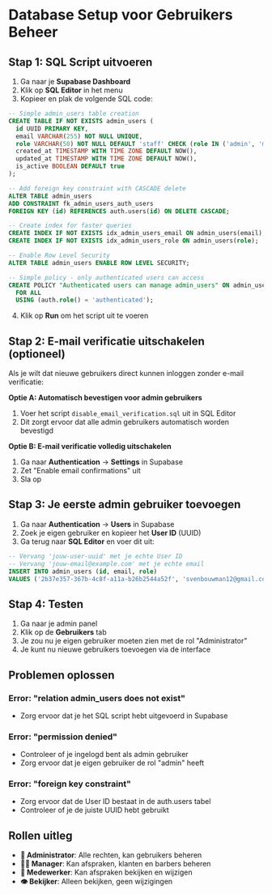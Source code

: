 # Database Setup voor Gebruikers Beheer

## Stap 1: SQL Script uitvoeren

1. Ga naar je **Supabase Dashboard**
2. Klik op **SQL Editor** in het menu
3. Kopieer en plak de volgende SQL code:

```sql
-- Simple admin_users table creation
CREATE TABLE IF NOT EXISTS admin_users (
  id UUID PRIMARY KEY,
  email VARCHAR(255) NOT NULL UNIQUE,
  role VARCHAR(50) NOT NULL DEFAULT 'staff' CHECK (role IN ('admin', 'manager', 'staff', 'viewer')),
  created_at TIMESTAMP WITH TIME ZONE DEFAULT NOW(),
  updated_at TIMESTAMP WITH TIME ZONE DEFAULT NOW(),
  is_active BOOLEAN DEFAULT true
);

-- Add foreign key constraint with CASCADE delete
ALTER TABLE admin_users 
ADD CONSTRAINT fk_admin_users_auth_users 
FOREIGN KEY (id) REFERENCES auth.users(id) ON DELETE CASCADE;

-- Create index for faster queries
CREATE INDEX IF NOT EXISTS idx_admin_users_email ON admin_users(email);
CREATE INDEX IF NOT EXISTS idx_admin_users_role ON admin_users(role);

-- Enable Row Level Security
ALTER TABLE admin_users ENABLE ROW LEVEL SECURITY;

-- Simple policy - only authenticated users can access
CREATE POLICY "Authenticated users can manage admin_users" ON admin_users
  FOR ALL
  USING (auth.role() = 'authenticated');
```

4. Klik op **Run** om het script uit te voeren

## Stap 2: E-mail verificatie uitschakelen (optioneel)

Als je wilt dat nieuwe gebruikers direct kunnen inloggen zonder e-mail verificatie:

**Optie A: Automatisch bevestigen voor admin gebruikers**
1. Voer het script `disable_email_verification.sql` uit in SQL Editor
2. Dit zorgt ervoor dat alle admin gebruikers automatisch worden bevestigd

**Optie B: E-mail verificatie volledig uitschakelen**
1. Ga naar **Authentication** → **Settings** in Supabase
2. Zet "Enable email confirmations" uit
3. Sla op

## Stap 3: Je eerste admin gebruiker toevoegen

1. Ga naar **Authentication** → **Users** in Supabase
2. Zoek je eigen gebruiker en kopieer het **User ID** (UUID)
3. Ga terug naar **SQL Editor** en voer dit uit:

```sql
-- Vervang 'jouw-user-uuid' met je echte User ID
-- Vervang 'jouw-email@example.com' met je echte email
INSERT INTO admin_users (id, email, role) 
VALUES ('2b37e357-367b-4c8f-a11a-b26b2544a52f', 'svenbouwman12@gmail.com', 'admin');
```

## Stap 4: Testen

1. Ga naar je admin panel
2. Klik op de **Gebruikers** tab
3. Je zou nu je eigen gebruiker moeten zien met de rol "Administrator"
4. Je kunt nu nieuwe gebruikers toevoegen via de interface

## Problemen oplossen

### Error: "relation admin_users does not exist"
- Zorg ervoor dat je het SQL script hebt uitgevoerd in Supabase

### Error: "permission denied"
- Controleer of je ingelogd bent als admin gebruiker
- Zorg ervoor dat je eigen gebruiker de rol "admin" heeft

### Error: "foreign key constraint"
- Zorg ervoor dat de User ID bestaat in de auth.users tabel
- Controleer of je de juiste UUID hebt gebruikt

## Rollen uitleg

- **🔑 Administrator**: Alle rechten, kan gebruikers beheren
- **👨‍💼 Manager**: Kan afspraken, klanten en barbers beheren
- **👤 Medewerker**: Kan afspraken bekijken en wijzigen
- **👁️ Bekijker**: Alleen bekijken, geen wijzigingen
